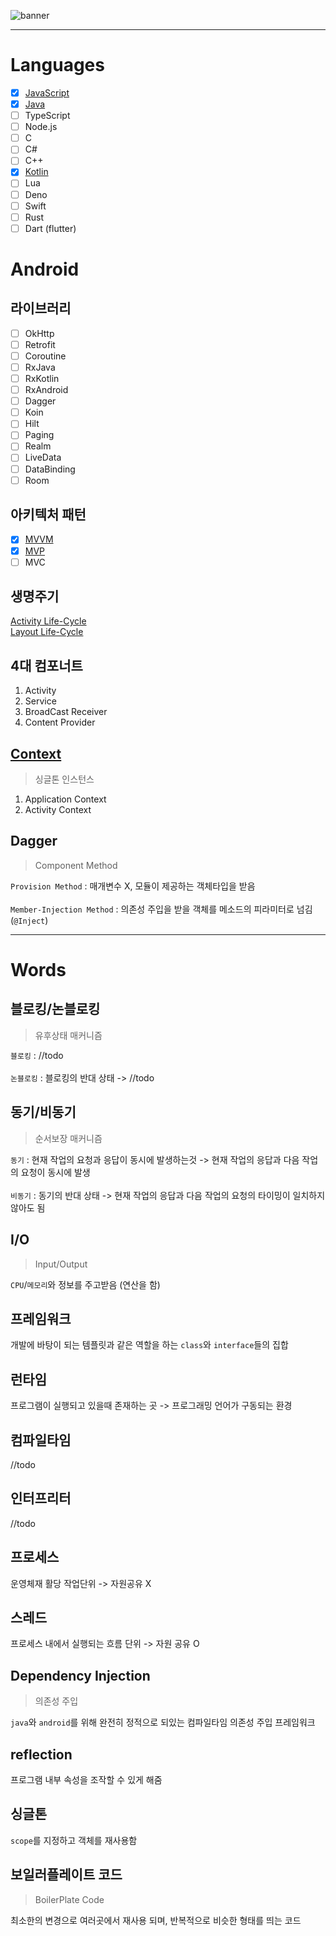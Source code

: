 ![banner](https://raw.githubusercontent.com/sungbin5304/Programming-Study/master/images/banner.png)

-----

# Languages
- [x] [JavaScript](https://github.com/sungbin5304/KUtils)
- [x] [Java](https://github.com/sungbin5304/SnsAutoReplyBot)
- [ ] TypeScript
- [ ] Node.js
- [ ] C
- [ ] C#
- [ ] C++
- [x] [Kotlin](https://github.com/sungbin5304/AndroidUtils)
- [ ] Lua
- [ ] Deno
- [ ] Swift
- [ ] Rust
- [ ] Dart (flutter)

# Android 
## 라이브러리
- [ ] OkHttp
- [ ] Retrofit
- [ ] Coroutine
- [ ] RxJava
- [ ] RxKotlin
- [ ] RxAndroid
- [ ] Dagger
- [ ] Koin
- [ ] Hilt
- [ ] Paging
- [ ] Realm
- [ ] LiveData
- [ ] DataBinding
- [ ] Room

## 아키텍처 패턴
- [x] [MVVM](https://github.com/sungbin5304/SpotiPlayer)
- [x] [MVP](https://github.com/sungbin5304/Android-Study/tree/master/pattern/MVP)
- [ ] MVC

## 생명주기
[Activity Life-Cycle](https://raw.githubusercontent.com/sungbin5304/Today-I-Learned/master/images/Activity%20Life-Cycle.png)<br/>
[Layout Life-Cycle](https://raw.githubusercontent.com/sungbin5304/Today-I-Learned/master/images/Layout%20Life-Cycle.png)

## 4대 컴포너트
1. Activity
2. Service
3. BroadCast Receiver
4. Content Provider

## [Context](https://sungbin.me/m/entry/%EC%95%88%EB%93%9C%EB%A1%9C%EC%9D%B4%EB%93%9C-Context%EC%9D%98-%EC%A2%85%EB%A5%98)
> 싱글톤 인스턴스

1. Application Context
2. Activity Context

## Dagger
> Component Method

`Provision Method` : 매개변수 X, 모듈이 제공하는 객체타입을 받음<br/><br/>
`Member-Injection Method` : 의존성 주입을 받을 객체를 메소드의 피라미터로 넘김 (`@Inject`)

-----

# Words
## 블로킹/논블로킹
> 유후상태 매커니즘

`블로킹` : //todo<br/><br/>
`논블로킹` : 블로킹의 반대 상태 -> //todo

## 동기/비동기
> 순서보장 매커니즘

`동기` : 현재 작업의 요청과 응답이 동시에 발생하는것 -> 현재 작업의 응답과 다음 작업의 요청이 동시에 발생<br/><br/>
`비동기` : 동기의 반대 상태 -> 현재 작업의 응답과 다음 작업의 요청의 타이밍이 일치하지 않아도 됨

## I/O
> Input/Output

`CPU`/`메모리`와 정보를 주고받음 (연산을 함)

## 프레임워크
개발에 바탕이 되는 템플릿과 같은 역할을 하는 `class`와 `interface`들의 집합

## 런타임
프로그램이 실행되고 있을때 존재하는 곳 -> 프로그래밍 언어가 구동되는 환경

## 컴파일타임
//todo

## 인터프리터 
//todo

## 프로세스
운영체재 활당 작업단위 -> 자원공유 X

## 스레드
프로세스 내에서 실행되는 흐름 단위 -> 자원 공유 O

## Dependency Injection
> 의존성 주입

`java`와 `android`를 위해 완전히 정적으로 되있는 컴파일타임 의존성 주입 프레임워크

## reflection
프로그램 내부 속성을 조작할 수 있게 해줌

## 싱글톤
`scope`를 지정하고 객체를 재사용함

## 보일러플레이트 코드
> BoilerPlate Code

최소한의 변경으로 여러곳에서 재사용 되며, 반복적으로 비슷한 형태를 띄는 코드
